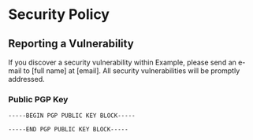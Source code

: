 # Security Policy

## Reporting a Vulnerability

If you discover a security vulnerability within Example, please send an e-mail
to [full name] at [email]. All security vulnerabilities will be promptly
addressed.

### Public PGP Key

```asc
-----BEGIN PGP PUBLIC KEY BLOCK-----

-----END PGP PUBLIC KEY BLOCK-----
```
